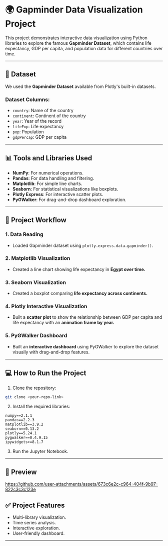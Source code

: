 # 🌍 Gapminder Data Visualization Project

This project demonstrates interactive data visualization using Python libraries to explore the famous **Gapminder Dataset**, which contains life expectancy, GDP per capita, and population data for different countries over time.

---

## 📂 Dataset

We used the **Gapminder Dataset** available from Plotly's built-in datasets.

### Dataset Columns:

- `country`: Name of the country
- `continent`: Continent of the country
- `year`: Year of the record
- `lifeExp`: Life expectancy
- `pop`: Population
- `gdpPercap`: GDP per capita

---

## 📊 Tools and Libraries Used

- **NumPy**: For numerical operations.
- **Pandas**: For data handling and filtering.
- **Matplotlib**: For simple line charts.
- **Seaborn**: For statistical visualizations like boxplots.
- **Plotly Express**: For interactive scatter plots.
- **PyGWalker**: For drag-and-drop dashboard exploration.

---

## 🚀 Project Workflow

### 1. Data Reading

- Loaded Gapminder dataset using `plotly.express.data.gapminder()`.

### 2. Matplotlib Visualization

- Created a line chart showing life expectancy in **Egypt over time.**

### 3. Seaborn Visualization

- Created a boxplot comparing **life expectancy across continents.**

### 4. Plotly Interactive Visualization

- Built a **scatter plot** to show the relationship between GDP per capita and life expectancy with an **animation frame by year.**

### 5. PyGWalker Dashboard

- Built an **interactive dashboard** using PyGWalker to explore the dataset visually with drag-and-drop features.

---

## 💻 How to Run the Project

1. Clone the repository:

```bash
git clone <your-repo-link>
```

2. Install the required libraries:

```text
numpy==2.1.1
pandas==2.2.3
matplotlib==3.9.2
seaborn==0.13.2
plotly==5.24.1
pygwalker==0.4.9.15
ipywidgets>=8.1.7
```

3. Run the Jupyter Notebook.

---

## 📱 Preview


https://github.com/user-attachments/assets/673c6e2c-c964-404f-9b97-822c3c3c123e


## ✅ Project Features

- Multi-library visualization.
- Time series analysis.
- Interactive exploration.
- User-friendly dashboard.

---
